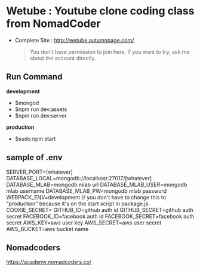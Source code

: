 # Wetube : Youtube clone coding class from NomadCoder

- Complete Site : http://wetube.autumnpage.com/
	> You don't have permission to join here. If you want to try, ask me about the account directly.


## Run Command
**development**
- $mongod
- $npm run dev:assets
- $npm run dev:server

**production**
- $sudo npm start

## sample of .env

SERVER_PORT=[whatever]
DATABASE_LOCAL=mongodb://localhost:27017/[whatever]
DATABASE_MLAB=mongodb mlab url
DATABASE_MLAB_USER=mongodb mlab username
DATABASE_MLAB_PW=mongodb mlab password
WEBPACK_ENV=development	// you don't have to change this to "production" because it's on the start script in package.js
COOKIE_SECRET=
GITHUB_ID=github auth id
GITHUB_SECRET=github auth secret
FACEBOOK_ID=facebook auth id
FACEBOOK_SECRET=facebook auth secret
AWS_KEY=aws user key
AWS_SECRET=aws user secret
AWS_BUCKET=aws bucket name

## Nomadcoders
https://academy.nomadcoders.co/
